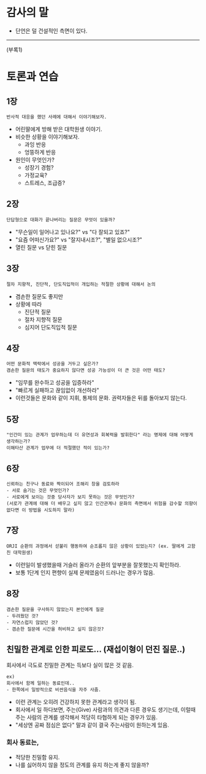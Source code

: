 # 감사의 말

- 단언은 덜 건설적인 측면이 있다.

---

(부록1)

# 토론과 연습

## 1장

```
반사적 대응을 했던 사례에 대해서 이야기해보자.
```

- 어린딸에게 방해 받은 대학원생 이야기.
- 비슷한 상황을 이야기해보자.
  - 과잉 반응
  - 엉뚱하게 반응
- 원인이 무엇인가?
  - 성장기 경험?
  - 가정교육?
  - 스트레스, 조급증?

## 2장

```
단답형으로 대화가 끝나버리는 질문은 무엇이 있을까?
```

- "무슨일이 일어나고 있나요?" vs "다 잘되고 있죠?"
- "요즘 어떠신가요?" vs "잘지내시조?", "별일 없으시조?"
- 열린 질문 vs 닫힌 질문

## 3장

```
절차 지향적, 진단적, 단도직입적이 개입하는 적절한 상황에 대해서 논의
```

- 겸손한 질문도 좋지만
- 상황에 따라
  - 진단적 질문
  - 절차 지향적 질문
  - 심지어 단도직입적 질문

## 4장

```
어떤 문화적 맥락에서 성공을 거두고 싶은가?
겸손한 질문의 태도가 중요하지 않다면 성공 가능성이 더 큰 것은 어떤 태도?
```

- "임무를 완수하고 성공을 입증하라"
- "빠르게 실패하고 끊임없이 개선하라"
- 이런것들은 문화와 같이 지휘, 통제의 문화. 권력자들은 뒤를 돌아보지 않는다.

## 5장

```
"인간미 있는 관계가 업무하는데 더 유연성과 회복력을 발휘한다" 라는 명제에 대해 어떻게 생각하는가?
이해타산 관계가 업무에 더 적절했던 적이 있는가?
```

## 6장

```
신뢰하는 친구나 동료와 짝이되어 조해리 창을 검토하라
- 서로 숨기는 것은 무엇인가?
- 서로에게 보이는 것중 당사자가 보지 못하는 것은 무엇인가?
(서로가 관계에 대해 더 배우고 싶지 않고 인간관계나 문화의 측면에서 위험을 감수할 의향이 없다면 이 방법을 시도하지 말라)
```

## 7장

```
ORJI 순환의 과정에서 섣불리 행동하여 순조롭지 않은 상황이 있었는지? (ex. 딸에게 고함친 대학원생)
```

- 이런일이 발생했을때 거슬러 올라가 순환의 앞부분을 잘못했는지 확인하라.
- 보통 1단계 인지 편향이 실제 문제였음이 드러나는 경우가 많음.

## 8장

```
겸손한 질문을 구사하지 않았는지 본인에게 질문
- 두려웠던 것?
- 자연스럽지 않았던 것?
- 겸손한 질문에 시간을 허비하고 싶지 않은것?
```

## 친밀한 관계로 인한 피로도... (재섭이형이 던진 질문..)

회사에서 극도로 친밀한 관계는 득보다 실이 많은 것 같음.

```
ex)
회사에서 함께 일하는 동료인데..
- 한쪽에서 일방적으로 비싼음식을 자주 사줌.
```

- 이런 관계는 오히려 건강하지 못한 관계라고 생각이 됨.
- 회사에서 일 하다보면, 주는(Give) 사람과의 의견과 다른 경우도 생기는데, 이럴때 주는 사람의 관계를 생각해서 적당히 타협하게 되는 경우가 있음.
- "세상엔 공짜 점심은 없다" 말과 같이 결국 주는사람이 원하는게 있음.

### 회사 동료는,

- 적당한 친밀함 유지.
- 나를 싫어하지 않을 정도의 관계를 유지 하는게 좋지 않을까?
